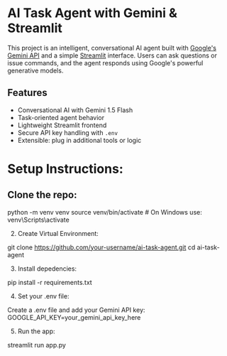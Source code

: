 # AI Task Agent with Gemini & Streamlit

This project is an intelligent, conversational AI agent built with [Google's Gemini API](https://ai.google.dev/) and a simple [Streamlit](https://streamlit.io/) interface. Users can ask questions or issue commands, and the agent responds using Google's powerful generative models.

## Features

- Conversational AI with Gemini 1.5 Flash
- Task-oriented agent behavior
- Lightweight Streamlit frontend
- Secure API key handling with `.env`
- Extensible: plug in additional tools or logic


# Setup Instructions:
## Clone the repo:
python -m venv venv
source venv/bin/activate  # On Windows use: venv\Scripts\activate

2) Create Virtual Environment:

git clone https://github.com/your-username/ai-task-agent.git
cd ai-task-agent


3) Install depedencies:

pip install -r requirements.txt

4) Set your .env file:

Create a .env file and add your Gemini API key:
GOOGLE_API_KEY=your_gemini_api_key_here


5) Run the app:


streamlit run app.py


